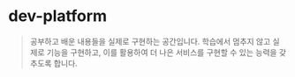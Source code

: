 # dev-platform

> 공부하고 배운 내용들을 실제로 구현하는 공간입니다.
> 학습에서 멈추지 않고 실제로 기능을 구현하고, 이를 활용하여 더 나은 서비스를 구현할 수 있는 능력을 갖추도록 합니다.
